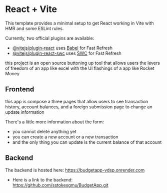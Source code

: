 # React + Vite

This template provides a minimal setup to get React working in Vite with HMR and some ESLint rules.

Currently, two official plugins are available:

- [@vitejs/plugin-react](https://github.com/vitejs/vite-plugin-react/blob/main/packages/plugin-react/README.md) uses [Babel](https://babeljs.io/) for Fast Refresh
- [@vitejs/plugin-react-swc](https://github.com/vitejs/vite-plugin-react-swc) uses [SWC](https://swc.rs/) for Fast Refresh


this project is an open source buttoning up tool that allows users the levers of freedom of an app like excel with the UI flashings of a app like Rocket Money 

## Frontend

this app is compose a three pages that allow users to see transaction history, account balances, and a foreign submission page to change an update information 

There's a little more information about the form:

- you cannot delete anything yet
- you can create a new account or a new transaction
- and the only thing you can update is the current balance of that account

## Backend 
The backend is hosted here: https://budgetapp-vdsp.onrender.com
- Here is a link to the backend: https://github.com/sstokesgmu/BudgetApp.git

